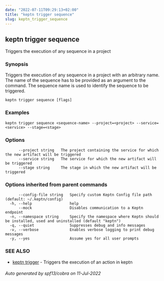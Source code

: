 ```yaml
---
date: "2022-07-11T09:29:13+02:00"
title: "keptn trigger sequence"
slug: keptn_trigger_sequence
---
```

## keptn trigger sequence

Triggers the execution of any sequence in a project

### Synopsis

Triggers the execution of any sequence in a project with an arbitrary name.
The name of the sequence has to be provided as an argument to the command. The sequence name is used to identify the sequence to be triggered.


```
keptn trigger sequence [flags]
```

### Examples

```
keptn trigger sequence <sequence-name> --project=<project> --service=<service> --stage=<stage>
```

### Options

```
      --project string   The project containing the service for which the new artifact will be triggered
      --service string   The service for which the new artifact will be triggered
      --stage string     The stage in which the new artifact will be triggered
```

### Options inherited from parent commands

```
      --config-file string   Specify custom Keptn Config file path (default: ~/.keptn/config)
  -h, --help                 help
      --mock                 Disables communication to a Keptn endpoint
  -n, --namespace string     Specify the namespace where Keptn should be installed, used and uninstalled (default "keptn")
  -q, --quiet                Suppresses debug and info messages
  -v, --verbose              Enables verbose logging to print debug messages
  -y, --yes                  Assume yes for all user prompts
```

### SEE ALSO

* [keptn trigger](../keptn_trigger/)	 - Triggers the execution of an action in keptn

###### Auto generated by spf13/cobra on 11-Jul-2022
